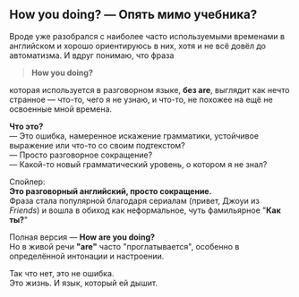 ## **How you doing? — Опять мимо учебника?**

Вроде уже разобрался с наиболее часто используемыми временами в английском и хорошо ориентируюсь в них, хотя и не всё довёл до автоматизма. И вдруг понимаю, что фраза

> **How you doing?**  

которая используется в разговорном языке, **без are**, выглядит как нечто странное — что-то, чего я не узнаю, и что-то, не похожее на ещё не освоенные мной времена.

**Что это?**  
— Это ошибка, намеренное искажение грамматики, устойчивое выражение или что-то со своим подтекстом?  
— Просто разговорное сокращение?  
— Какой-то новый грамматический уровень, о котором я не знал?

Спойлер:  
**Это разговорный английский, просто сокращение.**  
Фраза стала популярной благодаря сериалам (привет, Джоуи из _Friends_) и вошла в обиход как неформальное, чуть фамильярное "**Как ты?**"

Полная версия — **How are you doing?**  
Но в живой речи **"are"** часто "проглатывается", особенно в определённой интонации и настроении.

Так что нет, это не ошибка.  
Это жизнь. И язык, который ей дышит.

